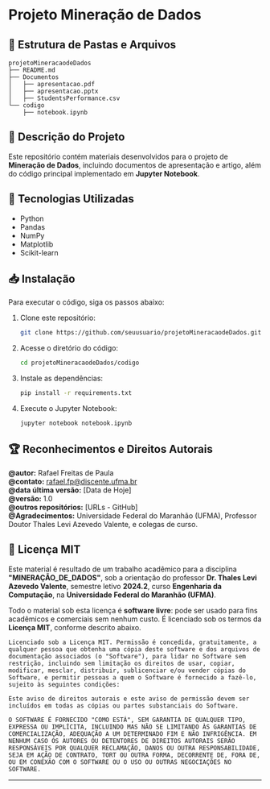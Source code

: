 # Projeto Mineração de Dados

## 📂 Estrutura de Pastas e Arquivos

```
projetoMineracaodeDados
├── README.md
├── Documentos
│   ├── apresentacao.pdf
│   ├── apresentacao.pptx
│   ├── StudentsPerformance.csv
└── codigo
    ├── notebook.ipynb
```

## 📜 Descrição do Projeto

Este repositório contém materiais desenvolvidos para o projeto de **Mineração de Dados**, incluindo documentos de apresentação e artigo, além do código principal implementado em **Jupyter Notebook**.

## 🚀 Tecnologias Utilizadas

- Python
- Pandas
- NumPy
- Matplotlib
- Scikit-learn

## 📥 Instalação

Para executar o código, siga os passos abaixo:

1. Clone este repositório:
   ```bash
   git clone https://github.com/seuusuario/projetoMineracaodeDados.git
   ```
2. Acesse o diretório do código:
   ```bash
   cd projetoMineracaodeDados/codigo
   ```
3. Instale as dependências:
   ```bash
   pip install -r requirements.txt
   ```
4. Execute o Jupyter Notebook:
   ```bash
   jupyter notebook notebook.ipynb
   ```

## 🏆 Reconhecimentos e Direitos Autorais

**@autor:** Rafael Freitas de Paula  
**@contato:** rafael.fp@discente.ufma.br  
**@data última versão:** [Data de Hoje]  
**@versão:** 1.0  
**@outros repositórios:** [URLs - GitHub]  
**@Agradecimentos:** Universidade Federal do Maranhão (UFMA), Professor Doutor Thales Levi Azevedo Valente, e colegas de curso.

## 📜 Licença MIT

Este material é resultado de um trabalho acadêmico para a disciplina **"MINERAÇÃO_DE_DADOS"**, sob a orientação do professor **Dr. Thales Levi Azevedo Valente**, semestre letivo **2024.2**, curso **Engenharia da Computação**, na **Universidade Federal do Maranhão (UFMA)**.

Todo o material sob esta licença é **software livre**: pode ser usado para fins acadêmicos e comerciais sem nenhum custo. É licenciado sob os termos da **Licença MIT**, conforme descrito abaixo.

```
Licenciado sob a Licença MIT. Permissão é concedida, gratuitamente, a qualquer pessoa que obtenha uma cópia deste software e dos arquivos de documentação associados (o "Software"), para lidar no Software sem restrição, incluindo sem limitação os direitos de usar, copiar, modificar, mesclar, distribuir, sublicenciar e/ou vender cópias do Software, e permitir pessoas a quem o Software é fornecido a fazê-lo, sujeito às seguintes condições:

Este aviso de direitos autorais e este aviso de permissão devem ser incluídos em todas as cópias ou partes substanciais do Software.

O SOFTWARE É FORNECIDO "COMO ESTÁ", SEM GARANTIA DE QUALQUER TIPO, EXPRESSA OU IMPLÍCITA, INCLUINDO MAS NÃO SE LIMITANDO ÀS GARANTIAS DE COMERCIALIZAÇÃO, ADEQUAÇÃO A UM DETERMINADO FIM E NÃO INFRIGÊNCIA. EM NENHUM CASO OS AUTORES OU DETENTORES DE DIREITOS AUTORAIS SERÃO RESPONSÁVEIS POR QUALQUER RECLAMAÇÃO, DANOS OU OUTRA RESPONSABILIDADE, SEJA EM AÇÃO DE CONTRATO, TORT OU OUTRA FORMA, DECORRENTE DE, FORA DE, OU EM CONEXÃO COM O SOFTWARE OU O USO OU OUTRAS NEGOCIAÇÕES NO SOFTWARE.
```

---
